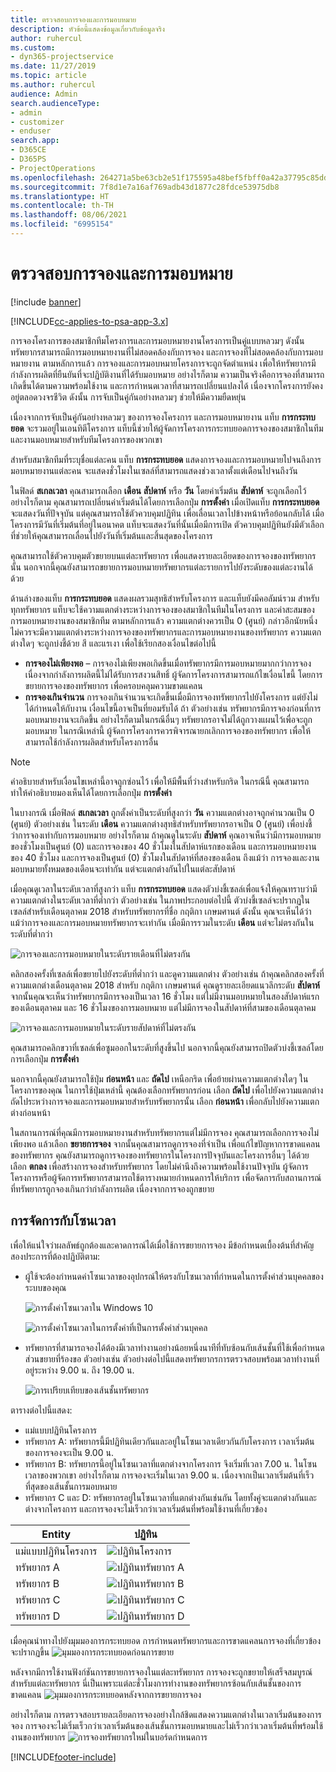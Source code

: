 ```yaml
---
title: ตรวจสอบการจองและการมอบหมาย
description: หัวข้อนี้แสดงข้อมูลเกี่ยวกับข้อมูลจริง
author: ruhercul
ms.custom:
- dyn365-projectservice
ms.date: 11/27/2019
ms.topic: article
ms.author: ruhercul
audience: Admin
search.audienceType:
- admin
- customizer
- enduser
search.app:
- D365CE
- D365PS
- ProjectOperations
ms.openlocfilehash: 264271a5be63cb2e51f175595a48bef5fbff0a42a37795c85dd5b4725deec35e
ms.sourcegitcommit: 7f8d1e7a16af769adb43d1877c28fdce53975db8
ms.translationtype: HT
ms.contentlocale: th-TH
ms.lasthandoff: 08/06/2021
ms.locfileid: "6995154"
---
```

# <a name="reconcile-bookings-and-assignments"></a>ตรวจสอบการจองและการมอบหมาย

[!include [banner](../includes/psa-now-project-operations.md)]

[!INCLUDE[cc-applies-to-psa-app-3.x](../includes/cc-applies-to-psa-app-3x.md)]

การจองโครงการของสมาชิกทีมโครงการและการมอบหมายงานโครงการเป็นคู่แบบหลวมๆ ดังนั้น ทรัพยากรสามารถมีการมอบหมายงานที่ไม่สอดคล้องกับการจอง และการจองที่ไม่สอดคล้องกับการมอบหมายงาน ตามหลักการแล้ว การจองและการมอบหมายโครงการจะถูกจัดตำแหน่ง เพื่อให้ทรัพยากรมีกำลังการผลิตที่ยืนยันที่จะปฏิบัติงานที่ได้รับมอบหมาย อย่างไรก็ตาม ความเป็นจริงคือการจองที่สามารถเกิดขึ้นได้ตามความพร้อมใช้งาน และการกำหนดเวลาที่สามารถเปลี่ยนแปลงได้ เนื่องจากโครงการยังคงอยู่ตลอดวงจรชีวิต ดังนั้น การจับเป็นคู่กันอย่างหลวมๆ ช่วยให้มีความยืดหยุ่น

เนื่องจากการจับเป็นคู่กันอย่างหลวมๆ ของการจองโครงการ และการมอบหมายงาน แท็บ **การกระทบยอด** จะรวมอยู่ในเอนทิตีโครงการ แท็บนี้ช่วยให้ผู้จัดการโครงการกระทบยอดการจองของสมาชิกในทีมและงานมอบหมายสำหรับทีมโครงการของพวกเขา

สำหรับสมาชิกทีมที่ระบุชื่อแต่ละคน แท็บ **การกระทบยอด** แสดงการจองและการมอบหมายไปจนถึงการมอบหมายงานแต่ละคน จะแสดงชั่วโมงในเซลล์ที่สามารถแสดงช่วงเวลาตั้งแต่เดือนไปจนถึงวัน

ในฟิลด์ **สเกลเวลา** คุณสามารถเลือก **เดือน** **สัปดาห์** หรือ **วัน** โดยค่าเริ่มต้น **สัปดาห์** จะถูกเลือกไว้ อย่างไรก็ตาม คุณสามารถเปลี่ยนค่าเริ่มต้นได้โดยการเลือกปุ่ม **การตั้งค่า** เมื่อเปิดแท็บ **การกระทบยอด** จะแสดงวันที่ปัจจุบัน แต่คุณสามารถใช้ตัวควบคุมปฏิทิน เพื่อเลื่อนเวลาไปข้างหน้าหรือย้อนกลับได้ เมื่อโครงการมีวันที่เริ่มต้นที่อยู่ในอนาคต แท็บจะแสดงวันที่นั้นเมื่อมีการเปิด ตัวควบคุมปฏิทินยังมีตัวเลือกที่ช่วยให้คุณสามารถเลื่อนไปยังวันที่เริ่มต้นและสิ้นสุดของโครงการ

คุณสามารถใช้ตัวควบคุมตัวขยายบนแต่ละทรัพยากร เพื่อแสดงรายละเอียดของการจองของทรัพยากรนั้น นอกจากนี้คุณยังสามารถขยายการมอบหมายทรัพยากรแต่ละรายการไปยังระดับของแต่ละงานได้ด้วย

ด้านล่างของแท็บ **การกระทบยอด** แสดงผลรวมสุทธิสำหรับโครงการ และแท็บยังมีคอลัมน์รวม สำหรับทุกทรัพยากร แท็บจะใช้ความแตกต่างระหว่างการจองของสมาชิกในทีมในโครงการ และค่าสะสมของการมอบหมายงานของสมาชิกทีม ตามหลักการแล้ว ความแตกต่างควรเป็น 0 (ศูนย์) กล่าวอีกนัยหนึ่ง ไม่ควรจะมีความแตกต่างระหว่างการจองของทรัพยากรและการมอบหมายงานของทรัพยากร ความแตกต่างใดๆ จะถูกบ่งชี้ด้วย สี และแรเงา เพื่อใช้เรียกสองเงื่อนไขต่อไปนี้

- **การจองไม่เพียงพอ** – การจองไม่เพียงพอเกิดขึ้นเมื่อทรัพยากรมีการมอบหมายมากกว่าการจอง เนื่องจากกำลังการผลิตนี้ไม่ได้รับการสงวนสิทธิ์ ผู้จัดการโครงการสามารถแก้ไขเงื่อนไขนี้ โดยการขยายการจองของทรัพยากร เพื่อครอบคลุมความขาดแคลน
- **การจองเกินจำนวน** การจองเกินจำนวนจะเกิดขึ้นเมื่อมีการจองทรัพยากรไปยังโครงการ แต่ยังไม่ได้กำหนดให้กับงาน เงื่อนไขนี้อาจเป็นที่ยอมรับได้ ถ้า ตัวอย่างเช่น ทรัพยากรมีการจองก่อนที่การมอบหมายงานจะเกิดขึ้น อย่างไรก็ตามในกรณีอื่นๆ ทรัพยากรอาจไม่ได้ถูกวางแผนไว้เพื่อจะถูกมอบหมาย ในกรณีเหล่านี้ ผู้จัดการโครงการควรพิจารณายกเลิกการจองของทรัพยากร เพื่อให้สามารถใช้กำลังการผลิตสำหรับโครงการอื่น

> [!NOTE]
> คำอธิบายสำหรับเงื่อนไขเหล่านี้อาจถูกซ่อนไว้ เพื่อให้มีพื้นที่ว่างสำหรับกริด ในกรณีนี้ คุณสามารถทำให้คำอธิบายมองเห็นได้โดยการเลือกปุ่ม **การตั้งค่า**

ในบางกรณี เมื่อฟิลด์ **สเกลเวลา** ถูกตั้งค่าเป็นระดับที่สูงกว่า **วัน** ความแตกต่างอาจถูกคำนวณเป็น 0 (ศูนย์) ตัวอย่างเช่น ในระดับ **เดือน** ความแตกต่างสุทธิสำหรับทรัพยากรอาจเป็น 0 (ศูนย์) เพื่อบ่งชี้ว่าการจองเท่ากับการมอบหมาย อย่างไรก็ตาม ถ้าคุณดูในระดับ **สัปดาห์** คุณอาจเห็นว่ามีการมอบหมายของชั่วโมงเป็นศูนย์ (0) และการจองของ 40 ชั่วโมงในสัปดาห์แรกของเดือน และการมอบหมายงานของ 40 ชั่วโมง และการจองเป็นศูนย์ (0) ชั่วโมงในสัปดาห์ที่สองของเดือน ถึงแม้ว่า การจองและงานมอบหมายทั้งหมดของเดือนจะเท่ากัน แต่จะแตกต่างกันไปในแต่ละสัปดาห์

เมื่อคุณดูเวลาในระดับเวลาที่สูงกว่า แท็บ **การกระทบยอด** แสดงตัวบ่งชี้เซลล์เพื่อแจ้งให้คุณทราบว่ามีความแตกต่างในระดับเวลาที่ต่ำกว่า ตัวอย่างเช่น ในภาพประกอบต่อไปนี้ ตัวบ่งชี้เซลล์จะปรากฏในเซลล์สำหรับเดือนตุลาคม 2018 สำหรับทรัพยากรที่ชื่อ กฤติกา เกษมศานต์ ดังนั้น คุณจะเห็นได้ว่า แม้ว่าการจองและการมอบหมายทรัพยากรจะเท่ากัน เมื่อมีการรวมในระดับ **เดือน** แต่จะไม่ตรงกันในระดับที่ต่ำกว่า

![การจองและการมอบหมายในระดับรายเดือนที่ไม่ตรงกัน](media/reconcile-assignments-01.JPG)

คลิกสองครั้งที่เซลล์เพื่อขยายไปยังระดับที่ต่ำกว่า และดูความแตกต่าง ตัวอย่างเช่น ถ้าคุณคลิกสองครั้งที่ความแตกต่างเดือนตุลาคม 2018 สำหรับ กฤติกา เกษมศานต์ คุณดูรายละเอียดแนวลึกระดับ **สัปดาห์** จากนั้นคุณจะเห็นว่าทรัพยากรมีการจองเป็นเวลา 16 ชั่วโมง แต่ไม่มีงานมอบหมายในสองสัปดาห์แรกของเดือนตุลาคม และ 16 ชั่วโมงของการมอบหมาย แต่ไม่มีการจองในสัปดาห์ที่สามของเดือนตุลาคม

![การจองและการมอบหมายในระดับรายสัปดาห์ที่ไม่ตรงกัน](media/reconcile-assignments-02.JPG)

คุณสามารถคลิกขวาที่เซลล์เพื่อซูมออกในระดับที่สูงขึ้นไป นอกจากนี้คุณยังสามารถปิดตัวบ่งชี้เซลล์โดยการเลือกปุ่ม **การตั้งค่า** 

นอกจากนี้คุณยังสามารถใช้ปุ่ม **ก่อนหน้า** และ **ถัดไป** เหนือกริด เพื่อย้ายผ่านความแตกต่างใดๆ ในโครงการของคุณ ในการใช้ปุ่มเหล่านี้ คุณต้องเลือกทรัพยากรก่อน เลือก **ถัดไป** เพื่อไปยังความแตกต่างถัดไประหว่างการจองและการมอบหมายสำหรับทรัพยากรนั้น เลือก **ก่อนหน้า** เพื่อกลับไปยังความแตกต่างก่อนหน้า

ในสถานการณ์ที่คุณมีการมอบหมายงานสำหรับทรัพยากรแต่ไม่มีการจอง คุณสามารถเลือกการจองไม่เพียงพอ แล้วเลือก **ขยายการจอง** จากนั้นคุณสามารถดูการจองที่จำเป็น เพื่อแก้ไขปัญหาการขาดแคลนของทรัพยากร คุณยังสามารถดูการจองของทรัพยากรในโครงการปัจจุบันและโครงการอื่นๆ ได้ด้วย เลือก **ตกลง** เพื่อสร้างการจองสำหรับทรัพยากร โดยไม่คำนึงถึงความพร้อมใช้งานปัจจุบัน ผู้จัดการโครงการหรือผู้จัดการทรัพยากรสามารถใช้ตารางหมายกำหนดการให้บริการ เพื่อจัดการกับสถานการณ์ที่ทรัพยากรถูกจองเกินกว่ากำลังการผลิต เนื่องจากการจองถูกขยาย

## <a name="managing-with-time-zones"></a>การจัดการกับโซนเวลา
เพื่อให้แน่ใจว่าผลลัพธ์ถูกต้องและคาดการณ์ได้เมื่อใช้การขยายการจอง มีข้อกำหนดเบื้องต้นที่สำคัญสองประการที่ต้องปฏิบัติตาม:  

- ผู้ใช้จะต้องกำหนดค่าโซนเวลาของอุปกรณ์ให้ตรงกับโซนเวลาที่กำหนดในการตั้งค่าส่วนบุคคลของระบบของคุณ
 
  ![การตั้งค่าโซนเวลาใน Windows 10](media/reconcile-assignments-03.png)

  ![การตั้งค่าโซนเวลาในการตั้งค่าที่เป็นการตั้งค่าส่วนบุคคล](media/reconcile-assignments-04.png)
 
- ทรัพยากรที่สามารถจองได้ต้องมีเวลาทำงานอย่างน้อยหนึ่งนาทีที่ทับซ้อนกับเส้นชั้นที่ใช้เพื่อกำหนดส่วนขยายที่ร้องขอ ตัวอย่างเช่น ตัวอย่างต่อไปนี้แสดงทรัพยากรการตรวจสอบพร้อมเวลาทำงานที่อยู่ระหว่าง 9.00 น. ถึง 19.00 น. 

  ![การเปรียบเทียบของเส้นชั้นทรัพยากร](media/reconcile-assignments-05.png)

ตารางต่อไปนี้แสดง:

- แม่แบบปฏิทินโครงการ
- ทรัพยากร A: ทรัพยากรนี้มีปฏิทินเดียวกันและอยู่ในโซนเวลาเดียวกันกับโครงการ เวลาเริ่มต้นของการจองจะเป็น 9.00 น.
- ทรัพยากร B: ทรัพยากรนี้อยู่ในโซนเวลาที่แตกต่างจากโครงการ จึงเริ่มที่เวลา 7.00 น. ในโซนเวลาของพวกเขา อย่างไรก็ตาม การจองจะเริ่มในเวลา 9.00 น. เนื่องจากเป็นเวลาเริ่มต้นที่เร็วที่สุดของเส้นชั้นการมอบหมาย
- ทรัพยากร C และ D: ทรัพยากรอยู่ในโซนเวลาที่แตกต่างกันเช่นกัน โดยทั้งคู่จะแตกต่างกันและต่างจากโครงการ และการจองจะไม่เร็วกว่าเวลาเริ่มต้นที่พร้อมใช้งานที่เกี่ยวข้อง

|Entity  |ปฏิทิน  |
|-|-|
|แม่แบบปฏิทินโครงการ   | ![ปฏิทินโครงการ](media/reconcile-assignments-06.png) |
|ทรัพยากร A  | ![ปฏิทินทรัพยากร A](media/reconcile-assignments-06.png) |
|ทรัพยากร B  |  ![ปฏิทินทรัพยากร B](media/reconcile-assignments-07.png) |
|ทรัพยากร C  |  ![ปฏิทินทรัพยากร C](media/reconcile-assignments-08.png) |
|ทรัพยากร D  | ![ปฏิทินทรัพยากร D](media/reconcile-assignments-09.png)  |
 
เมื่อคุณนำทางไปยังมุมมองการกระทบยอด การกำหนดทรัพยากรและการขาดแคลนการจองที่เกี่ยวข้องจะปรากฏขึ้น
 ![มุมมองการกระทบยอดก่อนการขยาย](media/reconcile-assignments-10.png)

หลังจากมีการใช้งานฟังก์ชันการขยายการจองในแต่ละทรัพยากร การจองจะถูกขยายให้เสร็จสมบูรณ์สำหรับแต่ละทรัพยากร นี่เป็นเพราะแต่ละชั่วโมงการทำงานของทรัพยากรซ้อนกับเส้นชั้นของการขาดแคลน
 ![มุมมองการกระทบยอดหลังจากการขยายการจอง](media/reconcile-assignments-11.png) 

อย่างไรก็ตาม การตรวจสอบรายละเอียดการจองอย่างใกล้ชิดแสดงความแตกต่างในเวลาเริ่มต้นของการจอง การจองจะไม่เริ่มเร็วกว่าเวลาเริ่มต้นของเส้นชั้นการมอบหมายและไม่เร็วกว่าเวลาเริ่มต้นที่พร้อมใช้งานของทรัพยากร
 ![การจองทรัพยากรใหม่ในบอร์ดกำหนดการ](media/reconcile-assignments-12.png)


[!INCLUDE[footer-include](../includes/footer-banner.md)]